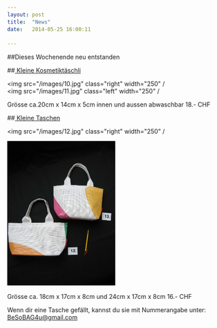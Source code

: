 ```yaml
---
layout: post
title:  "News"
date:   2014-05-25 16:00:11

---
```

##Dieses Wochenende neu entstanden


##<u> Kleine Kosmetiktäschli</u>

<img src="/images/10.jpg" class="right" width="250" /<br> 
<img src="/images/11.jpg" class="left"  width="250" /<br> 

Grösse ca.20cm x 14cm x 5cm innen und aussen abwaschbar
18.- CHF<br> 

##<u> Kleine Taschen</u>


<img src="/images/12.jpg" class="right" width="250" /<br> 

<img src="/images/13.jpg" class="left"  width="250" /><br> 
 
Grösse ca. 18cm x 17cm x 8cm und 24cm x 17cm x 8cm
16.- CHF <br> 

Wenn dir eine Tasche gefällt, kannst du sie mit Nummerangabe unter: BeSoBAG4u@gmail.com<br> 

    
